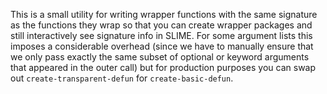 This is a small utility for writing wrapper functions with the same signature as the functions they wrap so that you can create wrapper packages and still interactively see signature info in SLIME. For some argument lists this imposes a considerable overhead (since we have to manually ensure that we only pass exactly the same subset of optional or keyword arguments that appeared in the outer call) but for production purposes you can swap out `create-transparent-defun` for `create-basic-defun`.
